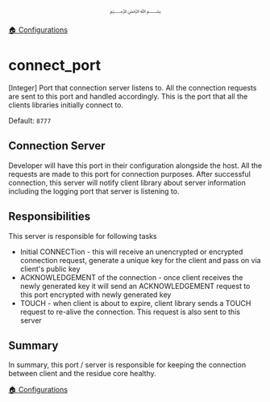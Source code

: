 <p align=center>
   ﷽
</p>

[🏠 Configurations](/docs/CONFIGURATION.md)

# connect_port
[Integer] Port that connection server listens to. All the connection requests are sent to this port and handled accordingly. This is the port that all the clients libraries initially connect to.

Default: `8777`

## Connection Server
Developer will have this port in their configuration alongside the host. All the requests are made to this port for connection purposes. After successful connection, this server will notify client library about server information including the logging port that server is listening to.

## Responsibilities
This server is responsible for following tasks

 * Initial CONNECTion - this will receive an unencrypted or encrypted connection request, generate a unique key for the client and pass on via client's public key
 * ACKNOWLEDGEMENT of the connection - once client receives the newly generated key it will send an ACKNOWLEDGEMENT request to this port encrypted with newly generated key
 * TOUCH - when client is about to expire, client library sends a TOUCH request to re-alive the connection. This request is also sent to this server
 
## Summary
In summary, this port / server is responsible for keeping the connection between client and the residue core healthy. 

[🏠 Configurations](/docs/CONFIGURATION.md)


